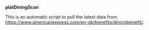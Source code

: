 **platDiningScan**

This is an automatic script to pull the latest data from https://www.americanexpress.com/en-gb/benefits/diningbenefit/.
